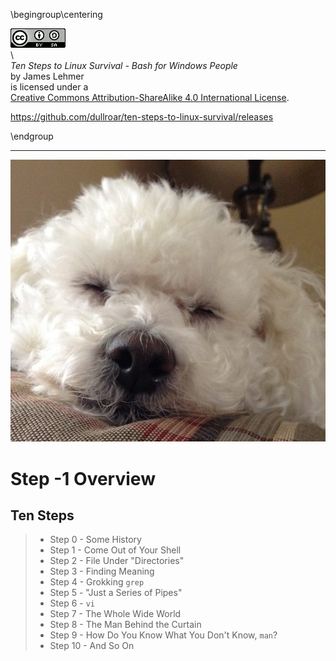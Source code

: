 \begingroup\centering

![](./images/cc-by-sa.png "Creative Commons Attribution-ShareAlike 4.0 International")\
\ \
*Ten Steps to Linux Survival - Bash for Windows People*\
by James Lehmer\
is licensed under a\
[Creative Commons Attribution-ShareAlike 4.0 International License](http://creativecommons.org/licenses/by-sa/4.0/).

<https://github.com/dullroar/ten-steps-to-linux-survival/releases>

\endgroup

----

![Merv sez, "Don't panic."](./images/Merv-slide.jpg "Merv sez, 'Don&apos;t panic.'")

# Step -1 Overview

## Ten Steps

> * Step 0 - Some History
> * Step 1 - Come Out of Your Shell
> * Step 2 - File Under "Directories"
> * Step 3 - Finding Meaning
> * Step 4 - Grokking `grep`
> * Step 5 - "Just a Series of Pipes"
> * Step 6 - `vi`
> * Step 7 - The Whole Wide World
> * Step 8 - The Man Behind the Curtain
> * Step 9 - How Do You Know What You Don't Know, `man`?
> * Step 10 - And So On